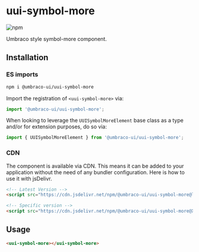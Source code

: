 # uui-symbol-more

![npm](https://img.shields.io/npm/v/@umbraco-ui/uui-symbol-more?logoColor=%231B264F)

Umbraco style symbol-more component.

## Installation

### ES imports

```zsh
npm i @umbraco-ui/uui-symbol-more
```

Import the registration of `<uui-symbol-more>` via:

```javascript
import '@umbraco-ui/uui-symbol-more';
```

When looking to leverage the `UUISymbolMoreElement` base class as a type and/or for extension purposes, do so via:

```javascript
import { UUISymbolMoreElement } from '@umbraco-ui/uui-symbol-more';
```

### CDN

The component is available via CDN. This means it can be added to your application without the need of any bundler configuration. Here is how to use it with jsDelivr.

```html
<!-- Latest Version -->
<script src="https://cdn.jsdelivr.net/npm/@umbraco-ui/uui-symbol-more@latest/dist/uui-symbol-more.min.js"></script>

<!-- Specific version -->
<script src="https://cdn.jsdelivr.net/npm/@umbraco-ui/uui-symbol-more@X.X.X/dist/uui-symbol-more.min.js"></script>
```

## Usage

```html
<uui-symbol-more></uui-symbol-more>
```
